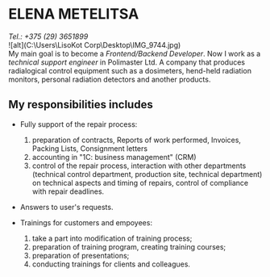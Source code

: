 # **ELENA METELITSA**
*Tel.: +375 (29) 3651899*
\
![alt](C:\Users\LisoKot Corp\Desktop\IMG_9744.jpg)
\
My main goal is to become a *Frontend/Backend Developer*. Now I work as a *technical support engineer* in Polimaster Ltd. A company that produces radialogical control equipment such as a dosimeters, hend-held radiation monitors, personal radiation detectors and another products.

## My responsibilities includes 

+ Fully support of the repair process:
    1. preparation of contracts, Reports of work performed, Invoices, Packing Lists, Consignment letters
    2. accounting in "1C: business management" (CRM)
    3. control of the repair process, interaction with other departments (technical control department, production site, technical department) on technical aspects and timing of repairs, control of compliance with repair deadlines.

+ Answers to user's requests.

+ Trainings for customers and empoyees:
    1. take a part into modification of training process;
    2. preparation of training program, creating training courses; 
    3. preparation of presentations;
    4. conducting trainings for clients and colleagues. 
